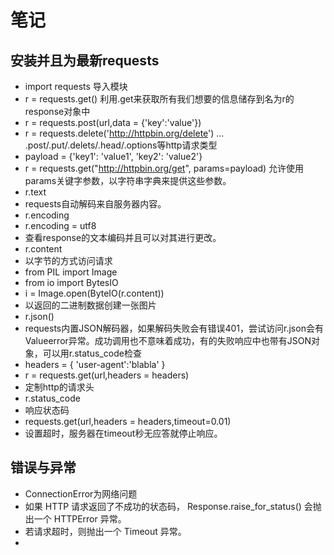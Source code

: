 # 笔记
## 安装并且为最新requests
- import requests
 导入模块
- r = requests.get()
 利用.get来获取所有我们想要的信息储存到名为r的response对象中
- r = requests.post(url,data = {'key':'value'})
-  r = requests.delete('http://httpbin.org/delete')
 ...
 .post/.put/.delets/.head/.options等http请求类型
- payload = {'key1': 'value1', 'key2': 'value2'}
- r = requests.get("http://httpbin.org/get", params=payload)
 允许使用params关键字参数，以字符串字典来提供这些参数。
- r.text
- requests自动解码来自服务器内容。
- r.encoding
- r.encoding = utf8
- 查看response的文本编码并且可以对其进行更改。
- r.content
- 以字节的方式访问请求
- from PIL import Image
- from io import BytesIO
- i = Image.open(ByteIO(r.content))
- 以返回的二进制数据创建一张图片
- r.json()
- requests内置JSON解码器，如果解码失败会有错误401，尝试访问r.json会有Valueerror异常。成功调用也不意味着成功，有的失败响应中也带有JSON对象，可以用r.status_code检查
- headers = {
    'user-agent':'blabla'
}
- r = requests.get(url,headers = headers)
- 定制http的请求头
- r.status_code
- 响应状态码
- requests.get(url,headers = headers,timeout=0.01)
- 设置超时，服务器在timeout秒无应答就停止响应。
## 错误与异常
- ConnectionError为网络问题
- 如果 HTTP 请求返回了不成功的状态码， Response.raise_for_status() 会抛出一个 HTTPError 异常。
- 若请求超时，则抛出一个 Timeout 异常。
- 
